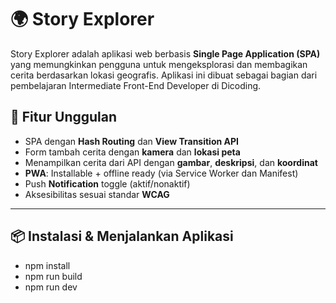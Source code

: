 # 🌍 Story Explorer

Story Explorer adalah aplikasi web berbasis **Single Page Application (SPA)** yang memungkinkan pengguna untuk mengeksplorasi dan membagikan cerita berdasarkan lokasi geografis. Aplikasi ini dibuat sebagai bagian dari pembelajaran Intermediate Front-End Developer di Dicoding.

## 🚀 Fitur Unggulan

- SPA dengan **Hash Routing** dan **View Transition API**
- Form tambah cerita dengan **kamera** dan **lokasi peta**
- Menampilkan cerita dari API dengan **gambar**, **deskripsi**, dan **koordinat**
- **PWA**: Installable + offline ready (via Service Worker dan Manifest)
- Push **Notification** toggle (aktif/nonaktif)
- Aksesibilitas sesuai standar **WCAG**

---

## 📦 Instalasi & Menjalankan Aplikasi

- npm install
- npm run build
- npm run dev
